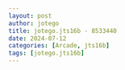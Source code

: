 ```yaml
---
layout: post
author: jotego
title: jotego.jts16b - 8533440
date: 2024-07-12
categories: [Arcade, jts16b]
tags: [jotego.jts16b]
---
```


